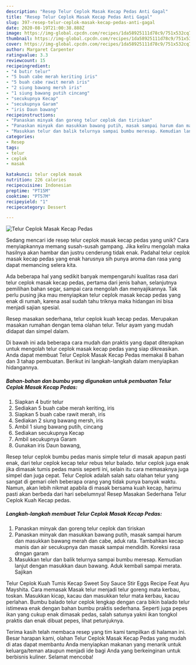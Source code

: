 ```yaml
---
description: "Resep Telur Ceplok Masak Kecap Pedas Anti Gagal"
title: "Resep Telur Ceplok Masak Kecap Pedas Anti Gagal"
slug: 397-resep-telur-ceplok-masak-kecap-pedas-anti-gagal
date: 2020-08-19T21:00:38.888Z
image: https://img-global.cpcdn.com/recipes/1da58925111d78c9/751x532cq70/telur-ceplok-masak-kecap-pedas-foto-resep-utama.jpg
thumbnail: https://img-global.cpcdn.com/recipes/1da58925111d78c9/751x532cq70/telur-ceplok-masak-kecap-pedas-foto-resep-utama.jpg
cover: https://img-global.cpcdn.com/recipes/1da58925111d78c9/751x532cq70/telur-ceplok-masak-kecap-pedas-foto-resep-utama.jpg
author: Margaret Carpenter
ratingvalue: 3.3
reviewcount: 15
recipeingredient:
- "4 butir telur"
- "5 buah cabe merah keriting iris"
- "5 buah cabe rawit merah iris"
- "2 siung bawang mersh iris"
- "1 siung bawang putih cincang"
- "secukupnya Kecap"
- "secukupnya Garam"
- "iris Daun bawang"
recipeinstructions:
- "Panaskan minyak dan goreng telur ceplok dan tiriskan"
- "Panaskan minyak dan masukkan bawang putih, masak sampai harum dan masukkan bawang merah dan cabe, aduk rata. Tambahkan kecap manis dan air secukupnya dan masak sampai mendidih. Koreksi rasa drngan garam"
- "Masukkan telur dan balik telurnya sampai bumbu meresap. Kemudian lanjut dengan masukkan daun bawang. Aduk kembali sampai merata. Sajikan"
categories:
- Resep
tags:
- telur
- ceplok
- masak

katakunci: telur ceplok masak 
nutrition: 226 calories
recipecuisine: Indonesian
preptime: "PT15M"
cooktime: "PT57M"
recipeyield: "1"
recipecategory: Dessert

---
```



![Telur Ceplok Masak Kecap Pedas](https://img-global.cpcdn.com/recipes/1da58925111d78c9/751x532cq70/telur-ceplok-masak-kecap-pedas-foto-resep-utama.jpg)

Sedang mencari ide resep telur ceplok masak kecap pedas yang unik? Cara menyiapkannya memang susah-susah gampang. Jika keliru mengolah maka hasilnya akan hambar dan justru cenderung tidak enak. Padahal telur ceplok masak kecap pedas yang enak harusnya sih punya aroma dan rasa yang dapat memancing selera kita.

Ada beberapa hal yang sedikit banyak mempengaruhi kualitas rasa dari telur ceplok masak kecap pedas, pertama dari jenis bahan, selanjutnya pemilihan bahan segar, sampai cara mengolah dan menyajikannya. Tak perlu pusing jika mau menyiapkan telur ceplok masak kecap pedas yang enak di rumah, karena asal sudah tahu triknya maka hidangan ini bisa menjadi sajian spesial.

Resep masakan sederhana, telur ceplok kuah kecap pedas. Merupakan masakan rumahan dengan tema olahan telur. Telur ayam yang mudah didapat dan simpel dalam.


Di bawah ini ada beberapa cara mudah dan praktis yang dapat diterapkan untuk mengolah telur ceplok masak kecap pedas yang siap dikreasikan. Anda dapat membuat Telur Ceplok Masak Kecap Pedas memakai 8 bahan dan 3 tahap pembuatan. Berikut ini langkah-langkah dalam menyiapkan hidangannya.

<!--inarticleads1-->

##### Bahan-bahan dan bumbu yang digunakan untuk pembuatan Telur Ceplok Masak Kecap Pedas:

1. Siapkan 4 butir telur
1. Sediakan 5 buah cabe merah keriting, iris
1. Siapkan 5 buah cabe rawit merah, iris
1. Sediakan 2 siung bawang mersh, iris
1. Ambil 1 siung bawang putih, cincang
1. Sediakan secukupnya Kecap
1. Ambil secukupnya Garam
1. Gunakan iris Daun bawang,


Resep telur ceplok bumbu pedas manis simple telur di masak apapun pasti enak, dari telur ceplok kecap telur rebus telur balado. telur ceplok juga enak jika dimasak tumis pedas manis seperti ini, selain itu cara memasaknya juga simpel dan juga cepat. Telur Ceplok adalah salah satu olahan telur yang sangat di gemari oleh beberapa orang yang tidak punya banyak waktu. Namun, akan lebih nikmat apabila di masak bersama kuah kecap, harimu pasti akan berbeda dari hari sebelumnya! Resep Masakan Sederhana Telur Ceplok Kuah Kecap pedas. 

<!--inarticleads2-->

##### Langkah-langkah membuat Telur Ceplok Masak Kecap Pedas:

1. Panaskan minyak dan goreng telur ceplok dan tiriskan
1. Panaskan minyak dan masukkan bawang putih, masak sampai harum dan masukkan bawang merah dan cabe, aduk rata. Tambahkan kecap manis dan air secukupnya dan masak sampai mendidih. Koreksi rasa drngan garam
1. Masukkan telur dan balik telurnya sampai bumbu meresap. Kemudian lanjut dengan masukkan daun bawang. Aduk kembali sampai merata. Sajikan


Telur Ceplok Kuah Tumis Kecap Sweet Soy Sauce Stir Eggs Recipe Feat Ayu Mayshita. Cara memasak Masak telur menjadi telur goreng mata kerbau, toskan. Masukkan kicap, kacau dan masukkan telur mata kerbau, kacau perlahan. Bumbu balado telur ceplok lengkap dengan cara bikin balado telur istimewa enak dengan bahan bumbu praktis sederhana. Seperti juga pepes ikan yang cukup enak dimasak pedas, salah satunya yakni ikan tongkol praktis dan enak dibuat pepes, lihat petunjuknya. 

Terima kasih telah membaca resep yang tim kami tampilkan di halaman ini. Besar harapan kami, olahan Telur Ceplok Masak Kecap Pedas yang mudah di atas dapat membantu Anda menyiapkan makanan yang menarik untuk keluarga/teman ataupun menjadi ide bagi Anda yang berkeinginan untuk berbisnis kuliner. Selamat mencoba!
